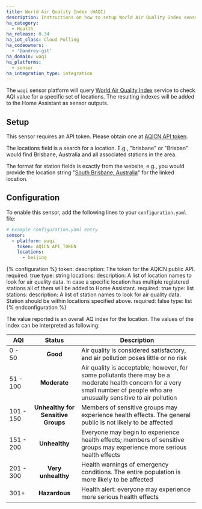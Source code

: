 ```yaml
---
title: World Air Quality Index (WAQI)
description: Instructions on how to setup World Air Quality Index sensor in Home Assistant.
ha_category:
  - Health
ha_release: 0.34
ha_iot_class: Cloud Polling
ha_codeowners:
  - '@andrey-git'
ha_domain: waqi
ha_platforms:
  - sensor
ha_integration_type: integration
---
```


The `waqi` sensor platform will query [World Air Quality Index](https://aqicn.org/city/beijing/) service to check AQI value for a specific set of locations. The resulting indexes will be added to the Home Assistant as sensor outputs.

## Setup

This sensor requires an API token. Please obtain one at [AQICN API token](https://aqicn.org/data-platform/token/#/).

The locations field is a search for a location. E.g., "brisbane" or "Brisban" would find Brisbane, Australia and all associated stations in the area.

The format for station fields is exactly from the website, e.g., you would provide the location string "[South Brisbane, Australia](http://aqicn.org/city/australia/queensland/south-brisbane/)" for the linked location.

## Configuration

To enable this sensor, add the following lines to your `configuration.yaml` file:

```yaml
# Example configuration.yaml entry
sensor:
  - platform: waqi
    token: AQICN_API_TOKEN
    locations:
      - beijing
```

{% configuration %}
token:
  description: The token for the AQICN public API.
  required: true
  type: string
locations:
  description: A list of location names to look for air quality data. In case a specific location has multiple registered stations all of them will be added to Home Assistant.
  required: true
  type: list
stations:
  description: A list of station names to look for air quality data. Station should be within locations specified above.
  required: false
  type: list
{% endconfiguration %}

The value reported is an overall AQ index for the location. The values of the index can be interpreted as following:

AQI | Status | Description
------- | :----------------: | ----------
0 - 50  | **Good** | Air quality is considered satisfactory, and air pollution poses little or no risk
51 - 100  | **Moderate** | Air quality is acceptable; however, for some pollutants there may be a moderate health concern for a very small number of people who are unusually sensitive to air pollution
101 - 150 | **Unhealthy for Sensitive Groups** | Members of sensitive groups may experience health effects. The general public is not likely to be affected
151 - 200 | **Unhealthy** | Everyone may begin to experience health effects; members of sensitive groups may experience more serious health effects
201 - 300 | **Very unhealthy** | Health warnings of emergency conditions. The entire population is more likely to be affected
301+ | **Hazardous** | Health alert: everyone may experience more serious health effects
